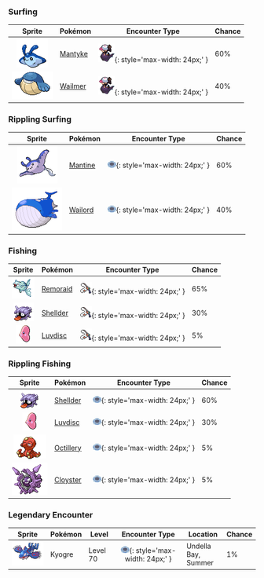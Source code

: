 

### Surfing

| Sprite | Pokémon | Encounter Type | Chance |
| :---: | --- | :---: | --- |
| ![mantyke](../../assets/sprites/mantyke/front.gif) | [Mantyke](../../pokemon/mantyke.md/) | ![Surfing](../../assets/encounter_types/surfing.png){: style='max-width: 24px;' } | 60% |
| ![wailmer](../../assets/sprites/wailmer/front.gif) | [Wailmer](../../pokemon/wailmer.md/) | ![Surfing](../../assets/encounter_types/surfing.png){: style='max-width: 24px;' } | 40%

### Rippling Surfing

| Sprite | Pokémon | Encounter Type | Chance |
| :---: | --- | :---: | --- |
| ![mantine](../../assets/sprites/mantine/front.gif) | [Mantine](../../pokemon/mantine.md/) | ![Rippling Surfing](../../assets/encounter_types/rippling_surfing.png){: style='max-width: 24px;' } | 60% |
| ![wailord](../../assets/sprites/wailord/front.gif) | [Wailord](../../pokemon/wailord.md/) | ![Rippling Surfing](../../assets/encounter_types/rippling_surfing.png){: style='max-width: 24px;' } | 40%

### Fishing

| Sprite | Pokémon | Encounter Type | Chance |
| :---: | --- | :---: | --- |
| ![remoraid](../../assets/sprites/remoraid/front.gif) | [Remoraid](../../pokemon/remoraid.md/) | ![Fishing](../../assets/encounter_types/fishing.png){: style='max-width: 24px;' } | 65% |
| ![shellder](../../assets/sprites/shellder/front.gif) | [Shellder](../../pokemon/shellder.md/) | ![Fishing](../../assets/encounter_types/fishing.png){: style='max-width: 24px;' } | 30% |
| ![luvdisc](../../assets/sprites/luvdisc/front.gif) | [Luvdisc](../../pokemon/luvdisc.md/) | ![Fishing](../../assets/encounter_types/fishing.png){: style='max-width: 24px;' } | 5%

### Rippling Fishing

| Sprite | Pokémon | Encounter Type | Chance |
| :---: | --- | :---: | --- |
| ![shellder](../../assets/sprites/shellder/front.gif) | [Shellder](../../pokemon/shellder.md/) | ![Rippling Fishing](../../assets/encounter_types/rippling_fishing.png){: style='max-width: 24px;' } | 60% |
| ![luvdisc](../../assets/sprites/luvdisc/front.gif) | [Luvdisc](../../pokemon/luvdisc.md/) | ![Rippling Fishing](../../assets/encounter_types/rippling_fishing.png){: style='max-width: 24px;' } | 30% |
| ![octillery](../../assets/sprites/octillery/front.gif) | [Octillery](../../pokemon/octillery.md/) | ![Rippling Fishing](../../assets/encounter_types/rippling_fishing.png){: style='max-width: 24px;' } | 5% |
| ![cloyster](../../assets/sprites/cloyster/front.gif) | [Cloyster](../../pokemon/cloyster.md/) | ![Rippling Fishing](../../assets/encounter_types/rippling_fishing.png){: style='max-width: 24px;' } | 5% |

### Legendary Encounter

| Sprite | Pokémon | Level | Encounter Type | Location | Chance |
| :---: | --- | --- | :---: | --- | --- |
| ![kyogre](../../assets/sprites/kyogre/front.gif) | Kyogre | Level 70 | ![rippling_surfing](../../assets/encounter_types/rippling_surfing.png){: style='max-width: 24px;' } | Undella Bay,<br>Summer | 1% |
